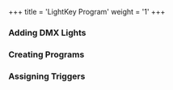 +++
title = 'LightKey Program'
weight = '1'
+++

### Adding DMX Lights

### Creating Programs

### Assigning Triggers